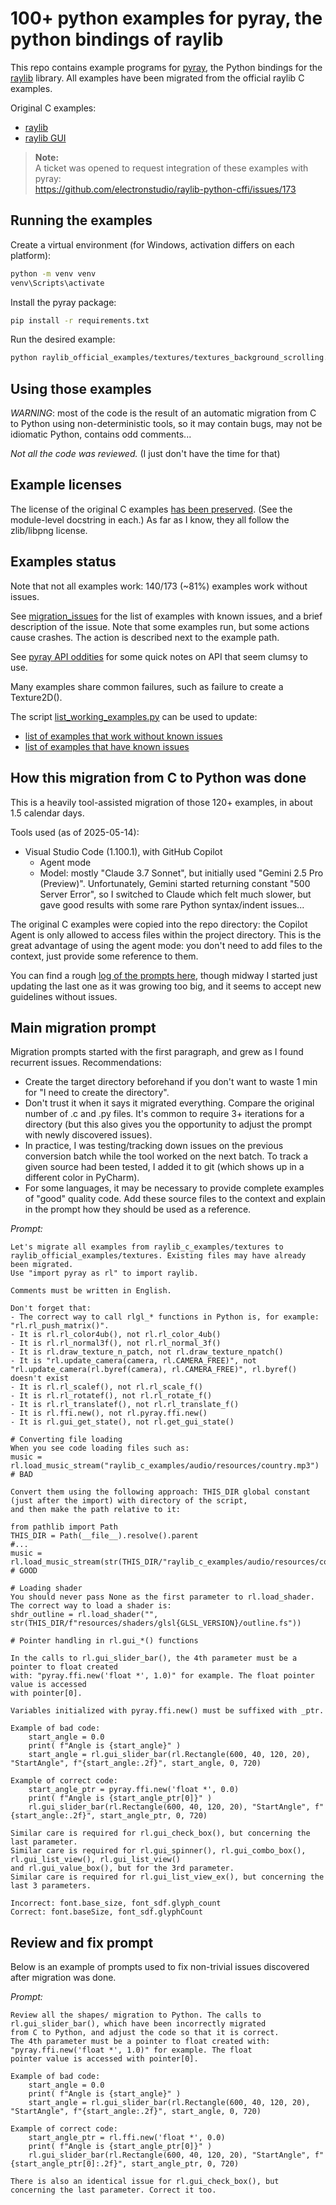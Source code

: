 # 100+ python examples for pyray, the python bindings of raylib

This repo contains example programs for [pyray](https://github.com/electronstudio/raylib-python-cffi), the Python 
bindings for the [raylib](https://github.com/raysan5/raylib) library. All examples have been migrated from the 
official raylib C examples.

Original C examples:
- [raylib](https://github.com/raysan5/raylib/tree/master/examples)
- [raylib GUI](https://github.com/raysan5/raygui/tree/master/examples)

> **Note:**  
> A ticket was opened to request integration of these examples with pyray:  
> https://github.com/electronstudio/raylib-python-cffi/issues/173

## Running the examples

Create a virtual environment (for Windows, activation differs on each platform):
```bash
python -m venv venv
venv\Scripts\activate
```

Install the pyray package:
```bash
pip install -r requirements.txt
```

Run the desired example:
```bash
python raylib_official_examples/textures/textures_background_scrolling.py
```

## Using those examples

*WARNING*: most of the code is the result of an automatic migration from C to Python using non-deterministic tools, 
so it may contain bugs, may not be idiomatic Python, contains odd comments... 

*Not all the code was reviewed.* (I just don't have the time for that) 

## Example licenses

The license of the original C examples [has been preserved](raylib_official_examples/copyright_comment.py).
(See the module-level docstring in each.) As far as I know, they all follow the zlib/libpng license.

## Examples status

Note that not all examples work: 140/173 (~81%) examples work without issues.

See [migration_issues](raylib_official_examples/migration_issues.md) for the list of examples with known issues, 
and a brief description of the issue. Note that some examples run, but some actions cause crashes. The action is 
described next to the example path.

See [pyray API oddities](raylib_official_examples/pyray_api_oddities.md) for some quick notes on API that seem
clumsy to use.

Many examples share common failures, such as failure to create a Texture2D().

The script [list_working_examples.py](raylib_official_examples/list_working_examples.py) can be used to update:
- [list of examples that work without known issues](raylib_official_examples/examples_list_working.txt)
- [list of examples that have known issues](raylib_official_examples/examples_list_with_issues.txt)

## How this migration from C to Python was done

This is a heavily tool-assisted migration of those 120+ examples, in about 1.5 calendar days.

Tools used (as of 2025-05-14):
- Visual Studio Code (1.100.1), with GitHub Copilot
  - Agent mode
  - Model: mostly "Claude 3.7 Sonnet", but initially used "Gemini 2.5 Pro (Preview)". 
    Unfortunately, Gemini started returning constant "500 Server Error", so I switched to Claude which felt much 
    slower, but gave good results with some rare Python syntax/indent issues...

The original C examples were copied into the repo directory: the Copilot Agent is only allowed to access files within 
the project directory. This is the great advantage of using the agent mode: you don't need to add files to the context,
just provide some reference to them.

You can find a rough [log of the prompts here](prompts/migrate_to_py.md), though midway I started just updating the 
last one as it was growing too big, and it seems to accept new guidelines without issues.

## Main migration prompt

Migration prompts started with the first paragraph, and grew as I found recurrent issues.
Recommendations:
- Create the target directory beforehand if you don't want to waste 1 min for "I need to create the directory".
- Don't trust it when it says it migrated everything. Compare the original number of .c and .py files. It's common
  to require 3+ iterations for a directory (but this also gives you the opportunity to adjust the prompt with newly
  discovered issues).
- In practice, I was testing/tracking down issues on the previous conversion batch while the tool worked on the next
  batch. To track a given source had been tested, I added it to git (which shows up in a different color in PyCharm).
- For some languages, it may be necessary to provide complete examples of "good" quality code. Add these source files 
  to the context and explain in the prompt how they should be used as a reference.  

*Prompt:*
```text
Let's migrate all examples from raylib_c_examples/textures to raylib_official_examples/textures. Existing files may have already been migrated.
Use "import pyray as rl" to import raylib.

Comments must be written in English.

Don't forget that:
- The correct way to call rlgl_* functions in Python is, for example: "rl.rl_push_matrix()".
- It is rl.rl_color4ub(), not rl.rl_color_4ub()
- It is rl.rl_normal3f(), not rl.rl_normal_3f()
- It is rl.draw_texture_n_patch, not rl.draw_texture_npatch()
- It is "rl.update_camera(camera, rl.CAMERA_FREE)", not "rl.update_camera(rl.byref(camera), rl.CAMERA_FREE)", rl.byref() doesn't exist
- It is rl.rl_scalef(), not rl.rl_scale_f()
- It is rl.rl_rotatef(), not rl.rl_rotate_f()
- It is rl.rl_translatef(), not rl.rl_translate_f()
- It is rl.ffi.new(), not rl.pyray.ffi.new()
- It is rl.gui_get_state(), not rl.get_gui_state()

# Converting file loading
When you see code loading files such as: 
music = rl.load_music_stream("raylib_c_examples/audio/resources/country.mp3") # BAD 

Convert them using the following approach: THIS_DIR global constant (just after the import) with directory of the script, 
and then make the path relative to it:

from pathlib import Path
THIS_DIR = Path(__file__).resolve().parent
#...
music = rl.load_music_stream(str(THIS_DIR/"raylib_c_examples/audio/resources/country.mp3")) # GOOD

# Loading shader
You should never pass None as the first parameter to rl.load_shader. The correct way to load a shader is:
shdr_outline = rl.load_shader("", str(THIS_DIR/f"resources/shaders/glsl{GLSL_VERSION}/outline.fs"))

# Pointer handling in rl.gui_*() functions

In the calls to rl.gui_slider_bar(), the 4th parameter must be a pointer to float created 
with: "pyray.ffi.new('float *', 1.0)" for example. The float pointer value is accessed 
with pointer[0].

Variables initialized with pyray.ffi.new() must be suffixed with _ptr.  

Example of bad code:
    start_angle = 0.0
    print( f"Angle is {start_angle}" )
    start_angle = rl.gui_slider_bar(rl.Rectangle(600, 40, 120, 20), "StartAngle", f"{start_angle:.2f}", start_angle, 0, 720)

Example of correct code:
    start_angle_ptr = pyray.ffi.new('float *', 0.0)
    print( f"Angle is {start_angle_ptr[0]}" )
    rl.gui_slider_bar(rl.Rectangle(600, 40, 120, 20), "StartAngle", f"{start_angle:.2f}", start_angle_ptr, 0, 720)

Similar care is required for rl.gui_check_box(), but concerning the last parameter.
Similar care is required for rl.gui_spinner(), rl.gui_combo_box(), rl.gui_list_view(), rl.gui_list_view() 
and rl.gui_value_box(), but for the 3rd parameter.
Similar care is required for rl.gui_list_view_ex(), but concerning the last 3 parameters.

Incorrect: font.base_size, font_sdf.glyph_count
Correct: font.baseSize, font_sdf.glyphCount
```

## Review and fix prompt

Below is an example of prompts used to fix non-trivial issues discovered after migration was done.

*Prompt:*
```text
Review all the shapes/ migration to Python. The calls to rl.gui_slider_bar(), which have been incorrectly migrated 
from C to Python, and adjust the code so that it is correct. 
The 4th parameter must be a pointer to float created with: "pyray.ffi.new('float *', 1.0)" for example. The float 
pointer value is accessed with pointer[0].

Example of bad code:
    start_angle = 0.0
    print( f"Angle is {start_angle}" )
    start_angle = rl.gui_slider_bar(rl.Rectangle(600, 40, 120, 20), "StartAngle", f"{start_angle:.2f}", start_angle, 0, 720)

Example of correct code:
    start_angle_ptr = rl.ffi.new('float *', 0.0)
    print( f"Angle is {start_angle_ptr[0]}" )
    rl.gui_slider_bar(rl.Rectangle(600, 40, 120, 20), "StartAngle", f"{start_angle_ptr[0]:.2f}", start_angle_ptr, 0, 720)

There is also an identical issue for rl.gui_check_box(), but concerning the last parameter. Correct it too. 
```
